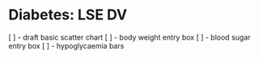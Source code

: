 Diabetes: LSE DV
================

[ ] - draft basic scatter chart
[ ] - body weight entry box
[ ] - blood sugar entry box
[ ] - hypoglycaemia bars
